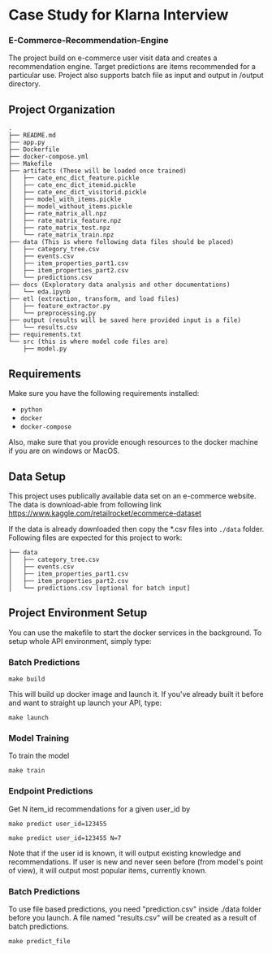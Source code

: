 # Case Study for Klarna Interview
### E-Commerce-Recommendation-Engine

The project build on e-commerce user visit data and creates a recommendation engine. Target predictions are items recommended for a particular use. Project also supports batch file as input and output in /output directory.

## Project Organization

```
.
├── README.md
├── app.py
├── Dockerfile
├── docker-compose.yml
├── Makefile
├── artifacts (These will be loaded once trained)
│   ├── cate_enc_dict_feature.pickle
│   ├── cate_enc_dict_itemid.pickle
│   ├── cate_enc_dict_visitorid.pickle
│   ├── model_with_items.pickle
│   ├── model_without_items.pickle
│   ├── rate_matrix_all.npz
│   ├── rate_matrix_feature.npz
│   ├── rate_matrix_test.npz
│   └── rate_matrix_train.npz
├── data (This is where following data files should be placed)
│   ├── category_tree.csv
│   ├── events.csv
│   ├── item_properties_part1.csv
│   ├── item_properties_part2.csv
│   └── predictions.csv
├── docs (Exploratory data analysis and other documentations)
│   └── eda.ipynb
├── etl (extraction, transform, and load files)
│   ├── feature_extractor.py
│   └── preprocessing.py
├── output (results will be saved here provided input is a file)
│   └── results.csv
├── requirements.txt
└── src (this is where model code files are)
    ├── model.py
```

## Requirements

Make sure you have the following requirements installed:

* `python`
* `docker`
* `docker-compose`

Also, make sure that you provide enough resources to the docker machine if you are on windows or MacOS.

## Data Setup

This project uses publically available data set on an e-commerce website. The data is download-able from following link https://www.kaggle.com/retailrocket/ecommerce-dataset

If the data is already downloaded then copy the *.csv files into `./data` folder. Following files are expected for this project to work:
```
├── data 
│   ├── category_tree.csv
│   ├── events.csv
│   ├── item_properties_part1.csv
│   ├── item_properties_part2.csv
│   └── predictions.csv [optional for batch input]
```


## Project Environment Setup

You can use the makefile to start the docker services in the background. 
To setup whole API environment, simply type:

### Batch Predictions

```make build```

This will build up docker image and launch it.
If you've already built it before and want to straight up launch your API, type:

```make launch```

### Model Training
To train the model

```make train```

### Endpoint Predictions
Get N item_id recommendations for a given user_id by 

```make predict user_id=123455``` 

```make predict user_id=123455 N=7```  


Note that if the user id is known, it will output existing knowledge and recommendations. If user is new and never seen before (from model's point of view), it will output most popular items, currently known.

### Batch Predictions
To use file based predictions, you need "prediction.csv" inside ./data folder before you launch. A file named "results.csv" will be created as a result of batch predictions.

```make predict_file```
